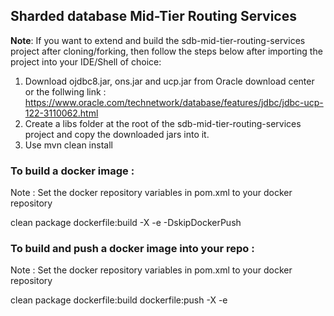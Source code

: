 <!-- /*
** Oracle Sharding Tools Library
**
** Copyright © 2019 Oracle and/or its affiliates. All rights reserved.
** Licensed under the Universal Permissive License v 1.0 as shown at 
**   http://oss.oracle.com/licenses/upl 
*/ -->

## Sharded database Mid-Tier Routing Services

**Note**: If you want to extend and build the sdb-mid-tier-routing-services project after cloning/forking, then follow the steps below after importing the project into your IDE/Shell of choice:

1.  Download ojdbc8.jar, ons.jar and ucp.jar from Oracle download center or the follwing link : https://www.oracle.com/technetwork/database/features/jdbc/jdbc-ucp-122-3110062.html
2.  Create a libs folder at the root of the sdb-mid-tier-routing-services project and copy the downloaded jars into it.
3.  Use mvn clean install

### To build a docker image : 

Note : Set the docker repository variables in pom.xml to your docker repository 

clean package dockerfile:build -X -e -DskipDockerPush

### To build and push a docker image into your repo : 

Note : Set the docker repository variables in pom.xml to your docker repository 

clean package dockerfile:build dockerfile:push -X -e
